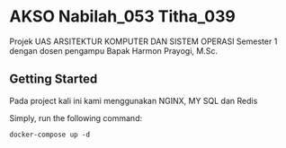 # AKSO Nabilah_053 Titha_039
Projek UAS ARSITEKTUR KOMPUTER DAN SISTEM OPERASI Semester 1 dengan dosen pengampu Bapak Harmon Prayogi, M.Sc. 

## Getting Started
Pada project kali ini kami menggunakan NGINX, MY SQL dan Redis

Simply, run the following command:
```
docker-compose up -d 
```
